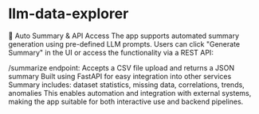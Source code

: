 # llm-data-explorer

📄 Auto Summary & API Access
The app supports automated summary generation using pre-defined LLM prompts. Users can click "Generate Summary" in the UI or access the functionality via a REST API:

/summarize endpoint: Accepts a CSV file upload and returns a JSON summary
Built using FastAPI for easy integration into other services
Summary includes: dataset statistics, missing data, correlations, trends, anomalies
This enables automation and integration with external systems, making the app suitable for both interactive use and backend pipelines.